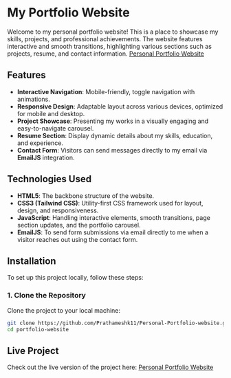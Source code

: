 # My Portfolio Website

Welcome to my personal portfolio website! This is a place to showcase my skills, projects, and professional achievements. The website features interactive and smooth transitions, highlighting various sections such as projects, resume, and contact information.
[Personal Portfolio Website](https://prathameshk11.github.io/Personal-Portfolio-website/)

## Features

- **Interactive Navigation**: Mobile-friendly, toggle navigation with animations.
- **Responsive Design**: Adaptable layout across various devices, optimized for mobile and desktop.
- **Project Showcase**: Presenting my works in a visually engaging and easy-to-navigate carousel.
- **Resume Section**: Display dynamic details about my skills, education, and experience.
- **Contact Form**: Visitors can send messages directly to my email via **EmailJS** integration.

## Technologies Used

- **HTML5**: The backbone structure of the website.
- **CSS3 (Tailwind CSS)**: Utility-first CSS framework used for layout, design, and responsiveness.
- **JavaScript**: Handling interactive elements, smooth transitions, page section updates, and the portfolio carousel.
- **EmailJS**: To send form submissions via email directly to me when a visitor reaches out using the contact form.

## Installation

To set up this project locally, follow these steps:

### 1. Clone the Repository
Clone the project to your local machine:

```bash
git clone https://github.com/Prathameshk11/Personal-Portfolio-website.git
cd portfolio-website
```

## Live Project

Check out the live version of the project here: [Personal Portfolio Website](https://prathameshk11.github.io/Personal-Portfolio-website/)